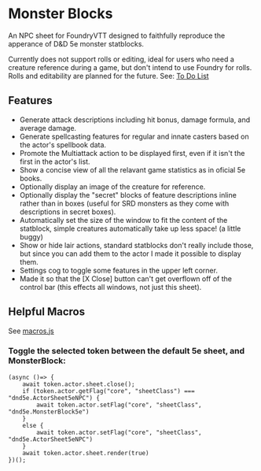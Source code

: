 # Monster Blocks

An NPC sheet for FoundryVTT designed to faithfully reproduce the apperance of D&D 5e monster statblocks.

Currently does not support rolls or editing, ideal for users who need a creature reference during a game, but don't intend to use Foundry for rolls. Rolls and editability are planned for the future. See: [To Do List](todo.md)

## Features
 - Generate attack descriptions including hit bonus, damage formula, and average damage.
 - Generate spellcasting features for regular and innate casters based on the actor's spellbook data.
 - Promote the Multiattack action to be displayed first, even if it isn't the first in the actor's list.
 - Show a concise view of all the relavant game statistics as in oficial 5e books.
 - Optionally display an image of the creature for reference.
 - Optionally display the "secret" blocks of feature descriptions inline rather than in boxes (useful for SRD monsters as they come with descriptions in secret boxes).
 - Automatically set the size of the window to fit the content of the statblock, simple creatures automatically take up less space! (a little buggy)
 - Show or hide lair actions, standard statblocks don't really include those, but since you can add them to the actor I made it possible to display them.
 - Settings cog to toggle some features in the upper left corner.
 - Made it so that the [X Close] button can't get overflown off of the control bar (this effects all windows, not just this sheet).
 
## Helpful Macros
See [macros.js](macros.js)

### Toggle the selected token between the default 5e sheet, and MonsterBlock:
```
(async ()=> {
	await token.actor.sheet.close();
	if (token.actor.getFlag("core", "sheetClass") === "dnd5e.ActorSheet5eNPC") {
		await token.actor.setFlag("core", "sheetClass", "dnd5e.MonsterBlock5e")
	}
	else {
		await token.actor.setFlag("core", "sheetClass", "dnd5e.ActorSheet5eNPC")
	}
	await token.actor.sheet.render(true)
})();
```
